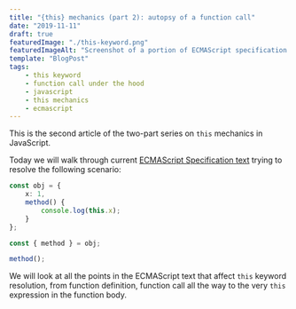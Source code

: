 ```yaml
---
title: "{this} mechanics (part 2): autopsy of a function call"
date: "2019-11-11"
draft: true
featuredImage: "./this-keyword.png"
featuredImageAlt: "Screenshot of a portion of ECMAScript specification with this keyword section, highlighted with 2 red pointed arrows"
template: "BlogPost"
tags:
    - this keyword
    - function call under the hood
    - javascript
    - this mechanics
    - ecmascript
---
```


This is the second article of the two-part series on `this` mechanics in JavaScript.

Today we will walk through current [ECMAScript Specification text](https://tc39.es/ecma262)
trying to resolve the following scenario:

```ts
const obj = {
    x: 1,
    method() {
        console.log(this.x);
    }
};

const { method } = obj;

method();
```

We will look at all the points in the ECMAScript text that affect `this` keyword resolution, from function definition, function call
all the way to the very `this` expression in the function body.
